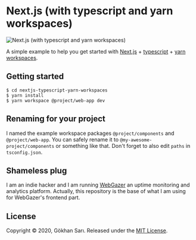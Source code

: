 # Next.js (with typescript and yarn workspaces)

![Next.js (with typescript and yarn workspaces)](https://user-images.githubusercontent.com/698079/87887329-bb6bd700-ca2c-11ea-9164-8d69d272007e.png)

A simple example to help you get started with [Next.js](https://nextjs.org/) + [typescript](https://www.typescriptlang.org/) + [yarn workspaces](https://classic.yarnpkg.com/en/docs/workspaces/).

## Getting started

```shell
$ cd nextjs-typescript-yarn-workspaces
$ yarn install
$ yarn workspace @project/web-app dev
```

## Renaming for your project

I named the example workspace packages `@project/components` and `@project/web-app`. You can safely rename it to `@my-awesome-project/components` or something like that. Don't forget to also edit `paths` in `tsconfig.json`.

## Shameless plug

I am an indie hacker and I am running [WebGazer](https://www.webgazer.io) an uptime monitoring and analytics platform. Actually, this repository is the base of what I am using for WebGazer's frontend part.

## License

Copyright © 2020, Gökhan Sarı. Released under the [MIT License](./LICENSE).

